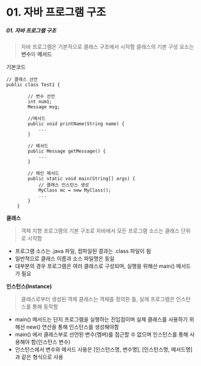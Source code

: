 # 01. 자바 프로그램 구조
##### 01. 자바 프로그램 구조
> 자바 프로그램은 기본적으로 클래스 구조에서 시작함
> 클래스의 기본 구성 요소는 **변수**와 **메서드**

기본코드

    // 클래스 선언
    public class Test1 {
    
		    // 변수 선언
		    int num1;
		    Message msg;
		    
		    //메서드
		    public void printName(String name) {
			    ...
		    }
		    
		    // 메서드
		    public Message getMessage() {
			    ...
		    }
		    
		    // 메인 메서드
		    public static void main(String[] args) {
			    // 클래스 인스턴스 생성
			    MyClass mc = new MyClass();
			    ...
			}
		}

**클래스**
> 객체 지향 프로그램의 기본 구조로 자바에서 모든 프로그램 소스는 클래스 단위로 시작함
- 프로그램 소스는 .java 파일, 컴파일된 결과는 .class 파일이 됨
- 일반적으로 클래스 이름과 소스 파일명은 동일
- 대부분의 경우 프로그램은 여러 클래스로 구성되며, 실행을 위해선 main() 메서드가 필요

**인스턴스(Instance)**
> 클래스로부터 생성된 객체
> 클래스는 객체를 정의한 틀, 실제 프로그램은 인스턴스를 통해 동작함
- main() 메서드는 단지 프로그램을 실행하는 진입점이며 실제 클래스를 사용하기 위해선 new() 연산을 통해 인스턴스를 생성해야함
- main() 에서 클래스부로 선언된 변수(멤버)를 접근할 수 없으며 인스턴스를 통해 사용해야 함(인스턴스 변수)
- 인스턴스에서 변수와 메서드 사용은 [인스턴스명, 변수명],  [인스턴스명, 메서드명]과 같은 형식으로 사용

